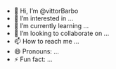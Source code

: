 - 👋 Hi, I’m @vittorBarbo
- 👀 I’m interested in ...
- 🌱 I’m currently learning ...
- 💞️ I’m looking to collaborate on ...
- 📫 How to reach me ...
- 😄 Pronouns: ...
- ⚡ Fun fact: ...

<!---
vittorBarbo/vittorBarbo is a ✨ special ✨ repository because its `README.md` (this file) appears on your GitHub profile.
You can click the Preview link to take a look at your changes.
--->
